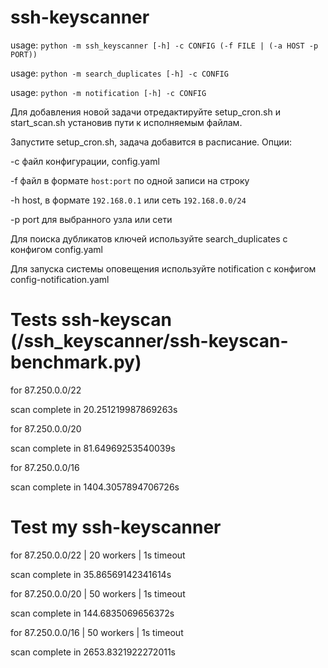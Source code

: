# ssh-keyscanner

usage: ```python -m ssh_keyscanner [-h] -c CONFIG (-f FILE | (-a HOST -p PORT))```

usage: ```python -m search_duplicates [-h] -c CONFIG```

usage: ```python -m notification [-h] -c CONFIG```

Для добавления новой задачи отредактируйте setup_cron.sh и start_scan.sh установив пути к исполняемым файлам.

Запустите setup_cron.sh, задача добавится в расписание.
Опции:

-с файл конфигурации, config.yaml

-f файл в формате ```host:port``` по одной записи на строку 

-h host, в формате  ```192.168.0.1``` или сеть ```192.168.0.0/24```

-p port для выбранного узла или сети

Для поиска дубликатов ключей используйте search_duplicates с конфигом config.yaml

Для запуска системы оповещения используйте notification с конфигом config-notification.yaml 


# Tests ssh-keyscan (/ssh_keyscanner/ssh-keyscan-benchmark.py)

for 87.250.0.0/22

scan complete in 20.251219987869263s

for 87.250.0.0/20

scan complete in 81.64969253540039s

for 87.250.0.0/16

scan complete in 1404.3057894706726s



# Test my ssh-keyscanner

[//]: # ()
[//]: # (for 87.250.0.0/22 | 140 workers | 2s timeout)

[//]: # ()
[//]: # (scan complete in 37.82651495933533s)

for 87.250.0.0/22 | 20 workers | 1s timeout

scan complete in 35.86569142341614s

for 87.250.0.0/20 | 50 workers | 1s timeout

scan complete in 144.6835069656372s

for 87.250.0.0/16 | 50 workers | 1s timeout

scan complete in 2653.8321922272011s

